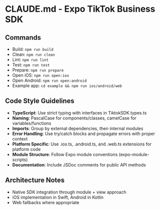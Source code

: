 # CLAUDE.md - Expo TikTok Business SDK

## Commands
- Build: `npm run build`
- Clean: `npm run clean`
- Lint: `npm run lint`
- Test: `npm run test`
- Prepare: `npm run prepare`
- Open iOS: `npm run open:ios`
- Open Android: `npm run open:android`
- Example app: `cd example && npm run ios/android/web`

## Code Style Guidelines
- **TypeScript**: Use strict typing with interfaces in TiktokSDK.types.ts
- **Naming**: PascalCase for components/classes, camelCase for variables/functions
- **Imports**: Group by external dependencies, then internal modules
- **Error Handling**: Use try/catch blocks and propagate errors with proper context
- **Platform Specific**: Use .ios.ts, .android.ts, and .web.ts extensions for platform code
- **Module Structure**: Follow Expo module conventions (expo-module-scripts)
- **Documentation**: Include JSDoc comments for public API methods

## Architecture Notes
- Native SDK integration through module + view approach
- iOS implementation in Swift, Android in Kotlin
- Web fallbacks where appropriate